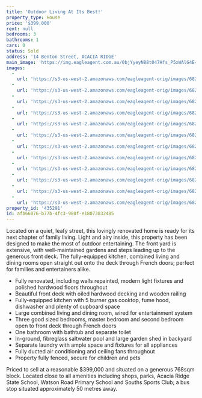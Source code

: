 ```yaml
---
title: 'Outdoor Living At Its Best!'
property_type: House
price: '$399,000'
rent: null
bedrooms: 3
bathrooms: 1
cars: 0
status: Sold
address: '14 Benton Street, ACACIA RIDGE'
main_image: 'https://img.eagleagent.com.au/0bjYyeyN88t047Hfs_P5xWAlG4E=/1280x854/smart/https://s3-us-west-2.amazonaws.com/eagleagent-orig/images/6822816/117432463-image-M.jpg'
images:
  -
    url: 'https://s3-us-west-2.amazonaws.com/eagleagent-orig/images/6822827/117432463-image-K.jpg'
  -
    url: 'https://s3-us-west-2.amazonaws.com/eagleagent-orig/images/6822826/117432463-image-J.jpg'
  -
    url: 'https://s3-us-west-2.amazonaws.com/eagleagent-orig/images/6822825/117432463-image-I.jpg'
  -
    url: 'https://s3-us-west-2.amazonaws.com/eagleagent-orig/images/6822824/117432463-image-H.jpg'
  -
    url: 'https://s3-us-west-2.amazonaws.com/eagleagent-orig/images/6822823/117432463-image-G.jpg'
  -
    url: 'https://s3-us-west-2.amazonaws.com/eagleagent-orig/images/6822822/117432463-image-F.jpg'
  -
    url: 'https://s3-us-west-2.amazonaws.com/eagleagent-orig/images/6822821/117432463-image-E.jpg'
  -
    url: 'https://s3-us-west-2.amazonaws.com/eagleagent-orig/images/6822820/117432463-image-D.jpg'
  -
    url: 'https://s3-us-west-2.amazonaws.com/eagleagent-orig/images/6822819/117432463-image-C.jpg'
  -
    url: 'https://s3-us-west-2.amazonaws.com/eagleagent-orig/images/6822818/117432463-image-B.jpg'
  -
    url: 'https://s3-us-west-2.amazonaws.com/eagleagent-orig/images/6822817/117432463-image-A.jpg'
  -
    url: 'https://s3-us-west-2.amazonaws.com/eagleagent-orig/images/6822816/117432463-image-M.jpg'
property_id: '435291'
id: afb66076-b77b-4fc3-980f-e18073832485
---
```

Located on a quiet, leafy street, this lovingly renovated home is ready for its next chapter of family living. Light and airy inside, this property has been designed to make the most of outdoor entertaining. The front yard is extensive, with well-maintained gardens and steps leading up to the generous front deck. The fully-equipped kitchen, combined living and dining rooms open straight out onto the deck through French doors; perfect for families and entertainers alike.

*  Fully renovated, including walls repainted, modern light fixtures and polished hardwood floors throughout
*  Beautiful front deck with oiled hardwood decking and wooden railing
*  Fully-equipped kitchen with 5 burner gas cooktop, fume hood, dishwasher and plenty of cupboard space
*  Large combined living and dining room, wired for entertainment system
*  Three good sized bedrooms, master bedroom and second bedroom open to front deck through French doors
*  One bathroom with bathtub and separate toilet
*  In-ground, fibreglass saltwater pool and large garden shed in backyard
*  Separate laundry with ample space and fixtures for all appliances
*  Fully ducted air conditioning and ceiling fans throughout
*  Property fully fenced, secure for children and pets

Priced to sell at a reasonable $399,000 and situated on a generous 768sqm block. Located close to all amenities including shops, parks, Acacia Ridge State School, Watson Road Primary School and Souths Sports Club; a bus stop situated approximately 50 metres away.